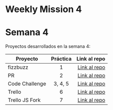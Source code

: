 # Weekly Mission 4
# Semana 4 

Proyectos desarrollados en la semana 4:

| Proyecto | Práctica | Link al repo |
| ------------- |:-------------:| -----:|
|fizzbuzz|1|[Link al repo](https://github.com/AmadeusLight/FizzBuzz)
|PR|2|[Link al repo](https://github.com/AmadeusLight/fizzbuzz-1)
|Code Challenge|3, 4, 5|[Link al repo](https://github.com/AmadeusLight/code-challenge)
|Trello|6|[Link al repo](https://github.com/AmadeusLight/trello)
|Trello JS Fork|7|[Link al repo](https://github.com/AmadeusLight/trello-1)
